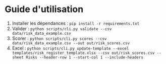 # Guide d'utilisation

1. Installer les dépendances : `pip install -r requirements.txt`
2. Valider : `python scripts/cli.py validate --csv data/risk_data_example.csv`
3. Scorer : `python scripts/cli.py scores --csv data/risk_data_example.csv --out out/risk_scores.csv`
4. Excel : `python scripts/cli.py update-template --excel templates/risk_register_template.xlsx --csv out/risk_scores.csv --sheet Risks --header-row 1 --start-col 1 --include-headers`